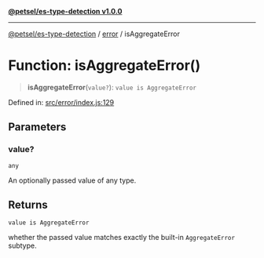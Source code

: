 [**@petsel/es-type-detection v1.0.0**](../../README.md)

***

[@petsel/es-type-detection](../../modules.md) / [error](../README.md) / isAggregateError

# Function: isAggregateError()

> **isAggregateError**(`value?`): `value is AggregateError`

Defined in: [src/error/index.js:129](https://github.com/petsel/es-type-detection/blob/ee065d8dbfab0995c95e9bb864d87647f5391dda/src/error/index.js#L129)

## Parameters

### value?

`any`

An optionally passed value of any type.

## Returns

`value is AggregateError`

whether the passed value matches exactly the built-in `AggregateError` subtype.
